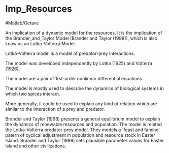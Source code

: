 # Imp_Resources
#Matlab/Octave


An implication of a dynamic model for the resources. It is the implication of the Brander_and_Taylor Model (Brander and Taylor (1998)), which is also know as an Lotka-Volterra Model.


Lotka-Volterra model is a model of predator-prey
interactions.

The model was developed independently by Lotka (1925)
and Volterra (1926).

The model are a pair of 1rst-order nonlinear differential
equations.

The model is mostly used to describe the dynamics of
biological systems in which two spices interact. 

More generally, it could be used to explain any kind of
relation which are similar to the interaction of a prey and
predator.

Brander and Taylor (1998) presents a general equilibrium
model to explain the dynamics of renewable resources and
population.
The model is related the Lotka-Volterra predator-prey
model.
They models a 'feast and famine' patern of cyclical
adjustment in population and resource stock in Easter
Island.
Brander and Taylor (1998) sets plausible parameter values
for Easter Island and other civilizations.

